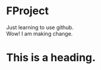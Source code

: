 # FProject
Just learning to use github.
<br>
Wow! I am making change.
<br>
<h1>This is a heading.</h1>
